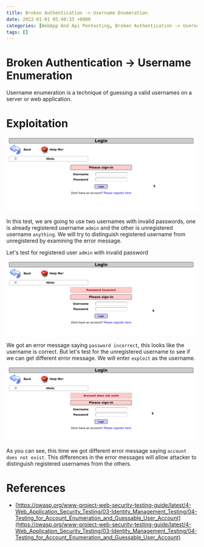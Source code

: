 ```yaml
---
title: Broken Authentication -> Username Enumeration
date: 2022-01-01 05:49:33 +0800
categories: [WebApp And Api Pentesting, Broken Authentication -> Username Enumeration]
tags: []  
---
```


# Broken Authentication -> Username Enumeration

Username enumeration is a technique of guessing a valid usernames on a server or web application. 

# Exploitation

![bcu](https://raw.githubusercontent.com/cyberkhalid/cyberkhalid.github.io/main/assets/img/ipentest/bsu1.png)

In this test, we are going to use two usernames with invalid passwords, one is already registered username `admin` and the other is unregistered username `anything`. We will try to distinguish registered username from unregistered by examining the error message.

Let's test for registered user `admin` with invalid password

![bcu](https://raw.githubusercontent.com/cyberkhalid/cyberkhalid.github.io/main/assets/img/ipentest/bsu2.png)

We got an error message saying `password incorrect`, this looks like the username is correct. But let's test for the unregistered username to see if we can get different error message. We will enter `exploit` as the username.

![bcu](https://raw.githubusercontent.com/cyberkhalid/cyberkhalid.github.io/main/assets/img/ipentest/bsu3.png)

As you can see, this time we got different error message saying `account does not exist`. This differences in the error messages will allow attacker to distinguish registered usernames from the others.

# References

- [https://owasp.org/www-project-web-security-testing-guide/latest/4-Web_Application_Security_Testing/03-Identity_Management_Testing/04-Testing_for_Account_Enumeration_and_Guessable_User_Account](https://owasp.org/www-project-web-security-testing-guide/latest/4-Web_Application_Security_Testing/03-Identity_Management_Testing/04-Testing_for_Account_Enumeration_and_Guessable_User_Account)

